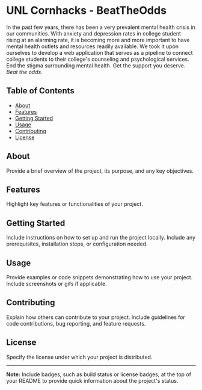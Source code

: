 # UNL Cornhacks - BeatTheOdds

In the past few years, there has been a very prevalent mental health crisis in our communities. With anxiety and depression rates in college student rising at an alarming rate, it is becoming more and more important to have mental health outlets and resources readily available. We took it upon ourselves to develop a web application that serves as a pipeline to connect college students to their college's counseling and psychological services. End the stigma surrounding mental health. Get the support you deserve. *Beat the odds.*

## Table of Contents

- [About](#about)
- [Features](#features)
- [Getting Started](#getting-started)
- [Usage](#usage)
- [Contributing](#contributing)
- [License](#license)

## About

Provide a brief overview of the project, its purpose, and any key objectives.

## Features

Highlight key features or functionalities of your project.

## Getting Started

Include instructions on how to set up and run the project locally. Include any prerequisites, installation steps, or configuration needed.

## Usage

Provide examples or code snippets demonstrating how to use your project. Include screenshots or gifs if applicable.

## Contributing

Explain how others can contribute to your project. Include guidelines for code contributions, bug reporting, and feature requests.

## License

Specify the license under which your project is distributed.

---

**Note:** Include badges, such as build status or license badges, at the top of your README to provide quick information about the project's status.
